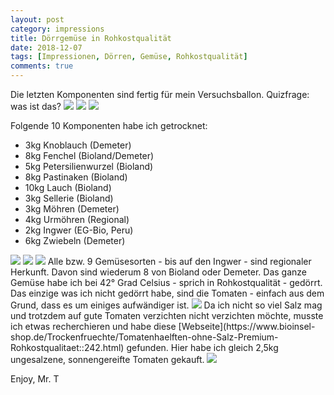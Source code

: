 ```yaml
---
layout: post
category: impressions
title: Dörrgemüse in Rohkostqualität
date: 2018-12-07
tags: [Impressionen, Dörren, Gemüse, Rohkostqualität]
comments: true
---
```

Die letzten Komponenten sind fertig für mein Versuchsballon. Quizfrage: was ist das?
<img class="image fit" src="{{site.baseurl}}/images/2018-12-07-Doerrgemüse-teaser/doerrgemuese0.jpg"/>
<img class="image fit" src="{{site.baseurl}}/images/2018-12-07-Doerrgemüse-teaser/doerrgemuese1.jpg"/>
<img class="image fit" src="{{site.baseurl}}/images/2018-12-07-Doerrgemüse-teaser/doerrgemuese2.jpg"/>

Folgende 10 Komponenten habe ich getrocknet:

- 3kg Knoblauch (Demeter)
- 8kg Fenchel (Bioland/Demeter)
- 5kg Petersilienwurzel (Bioland)
- 8kg Pastinaken (Bioland)
- 10kg Lauch (Bioland)
- 3kg Sellerie (Bioland)
- 3kg Möhren (Demeter)
- 4kg Urmöhren (Regional)
- 2kg Ingwer (EG-Bio, Peru)
- 6kg Zwiebeln (Demeter)

<img class="image fit" src="{{site.baseurl}}/images/2018-12-07-Doerrgemüse-teaser/carots0.jpg"/>
<img class="image fit" src="{{site.baseurl}}/images/2018-12-07-Doerrgemüse-teaser/carots1.jpg"/>
<img class="image fit" src="{{site.baseurl}}/images/2018-12-07-Doerrgemüse-teaser/carots2.jpg"/>
Alle bzw. 9 Gemüsesorten - bis auf den Ingwer - sind regionaler Herkunft. Davon sind wiederum 8 von Bioland oder Demeter. Das ganze Gemüse habe ich bei 42° Grad Celsius - sprich in Rohkostqualität - gedörrt. Das einzige was ich nicht gedörrt habe, sind die Tomaten - einfach aus dem Grund, dass es um einiges aufwändiger ist.

<img class="image fit" src="{{site.baseurl}}/images/2018-12-07-Doerrgemüse-teaser/onions.jpg"/>
Da ich nicht so viel Salz mag und trotzdem auf gute Tomaten verzichten nicht verzichten möchte, musste ich etwas recherchieren und habe diese [Webseite](https://www.bioinsel-shop.de/Trockenfruechte/Tomatenhaelften-ohne-Salz-Premium-Rohkostqualitaet::242.html) gefunden. Hier habe ich gleich 2,5kg ungesalzene, sonnengereifte Tomaten gekauft.

<img class="image fit" src="{{site.baseurl}}/images/2018-12-07-Doerrgemüse-teaser/tomatoes.jpg"/>

Enjoy, Mr. T